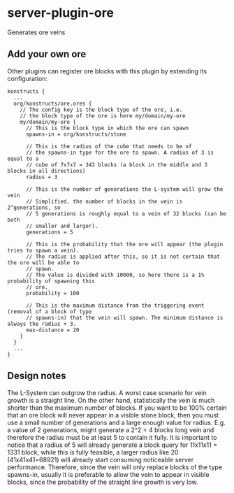 # server-plugin-ore
Generates ore veins

## Add your own ore
Other plugins can register ore blocks with this plugin by extending its configuration:
```
konstructs {
  ...
  org/konstructs/ore.ores {
    // The config key is the block type of the ore, i.e.
    // the block type of the ore is here my/domain/my-ore
    my/domain/my-ore {
      // This is the block type in which the ore can spawn
      spawns-in = org/konstructs/stone

      // This is the radius of the cube that needs to be of
      // the spawns-in type for the ore to spawn. A radius of 3 is equal to a
      // cube of 7x7x7 = 343 blocks (a block in the middle and 3 blocks in all directions)
      radius = 3

      // This is the number of generations the L-system will grow the vein
      // Simplified, the number of blocks in the vein is 2^generations, so
      // 5 generations is roughly equal to a vein of 32 blocks (can be both
      // smaller and larger).
      generations = 5

      // This is the probability that the ore will appear (the plugin tries to spawn a vein).
      // The radius is applied after this, so it is not certain that the ore will be able to
      // spawn.
      // The value is divided with 10000, so here there is a 1% probability of spawning this
      // ore.
      probability = 100

      // This is the maximum distance from the triggering event (removal of a block of type
      // spawns-in) that the vein will spawn. The minimum distance is always the radius + 3.
      max-distance = 20
    }
  }
  ...
}
```
## Design notes

The L-System can outgrow the radius. A worst case scenario for vein growth is a straight line.
On the other hand,  statistically the vein is much shorter than the maximum number of blocks. If you
want to be 100% certain that an ore block will never appear in a visible stone block, then you must use
a small number of generations and a large enough value for radius. E.g. a value of 2 generations, might
generate a 2^2 = 4 blocks long vein and therefore the radius must be at least 5 to contain it fully.
It is important to notice that a radius of 5 will already generate a block query for 11x11x11 = 1331 block,
while this is fully feasible, a larger radius like 20 (41x41x41=68921) will already start consuming noticeable
server performance. Therefore, since the vein will only replace blocks of the type spawns-in, usually
it is preferable to allow the vein to appear in visible blocks, since the probability of the straight line
growth is very low.
